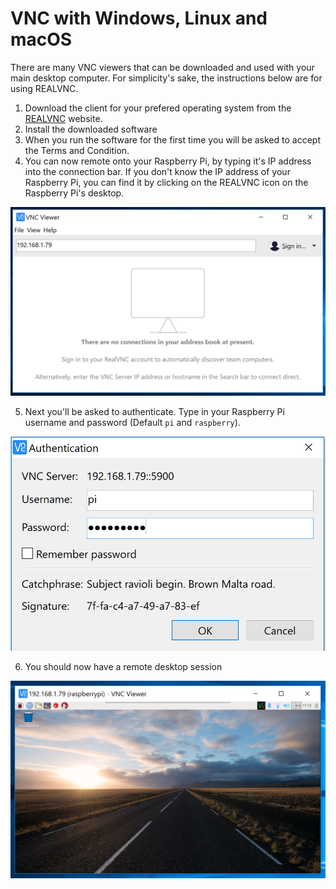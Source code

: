 # VNC with Windows, Linux and macOS

There are many VNC viewers that can be downloaded and used with your main desktop computer. For simplicity's sake, the instructions below are for using REALVNC.

1. Download the client for your prefered operating system from the [REALVNC](https://www.realvnc.com/download/viewer) website.
2. Install the downloaded software
3. When you run the software for the first time you will be asked to accept the Terms and Condition.
4. You can now remote onto your Raspberry Pi, by typing it's IP address into the connection bar. If you don't know the IP address of your Raspberry Pi, you can find it by clicking on the REALVNC icon on the Raspberry Pi's desktop.

![ip address](images/ip.png)

5. Next you'll be asked to authenticate. Type in your Raspberry Pi username and password (Default `pi` and `raspberry`).

![authentication](images/authentication.png)

6. You should now have a remote desktop session

![remote](images/remote.png)

